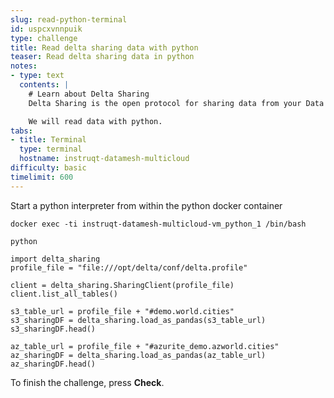 ```yaml
---
slug: read-python-terminal
id: uspcxvnnpuik
type: challenge
title: Read delta sharing data with python
teaser: Read delta sharing data in python
notes:
- type: text
  contents: |
    # Learn about Delta Sharing
    Delta Sharing is the open protocol for sharing data from your Data Mesh!

    We will read data with python.
tabs:
- title: Terminal
  type: terminal
  hostname: instruqt-datamesh-multicloud
difficulty: basic
timelimit: 600
---
```


Start a python interpreter from within the python docker container

```
docker exec -ti instruqt-datamesh-multicloud-vm_python_1 /bin/bash
```

```
python
```

```
import delta_sharing
profile_file = "file:///opt/delta/conf/delta.profile"

client = delta_sharing.SharingClient(profile_file)
client.list_all_tables()

s3_table_url = profile_file + "#demo.world.cities"
s3_sharingDF = delta_sharing.load_as_pandas(s3_table_url)
s3_sharingDF.head()

az_table_url = profile_file + "#azurite_demo.azworld.cities"
az_sharingDF = delta_sharing.load_as_pandas(az_table_url)
az_sharingDF.head()
```

To finish the challenge, press **Check**.
